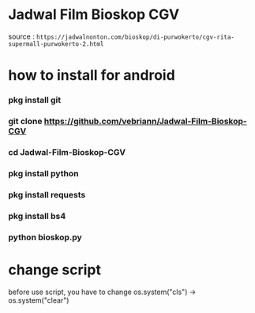 # Jadwal Film Bioskop CGV
 source :
 ``` https://jadwalnonton.com/bioskop/di-purwokerto/cgv-rita-supermall-purwokerto-2.html ```
 
 # how to install for android #
 ### pkg install git
 ### git clone https://github.com/vebriann/Jadwal-Film-Bioskop-CGV
 ### cd Jadwal-Film-Bioskop-CGV
 ### pkg install python
 ### pkg install requests
 ### pkg install bs4
 ### python bioskop.py
 
 # change script #
 before use script, you have to change os.system("cls") -> os.system("clear")
 
